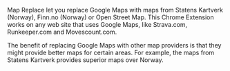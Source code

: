 Map Replace let you replace Google Maps with maps from Statens Kartverk (Norway), Finn.no (Norway) or Open Street Map. This Chrome Extension works on any web site that uses Google Maps, like Strava.com, Runkeeper.com and Movescount.com.

The benefit of replacing Google Maps with other map providers is that they might provide better maps for certain areas. For example, the maps from Statens Kartverk provides superior maps over Norway.